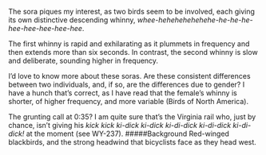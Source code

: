 The sora piques my interest, as two birds seem to be involved, each giving its own distinctive descending whinny, _whee-hehehehehehehe-he-he-he-hee-hee-hee-hee-hee_. 

The first whinny is rapid and exhilarating as it plummets in frequency and then extends more than six seconds. In contrast, the second whinny is slow and deliberate, sounding higher in frequency. 

I’d love to know more about these soras. Are these consistent differences between two individuals, and, if so, are the differences due to gender? I have a hunch that’s correct, as I have read that the female’s whinny is shorter, of higher frequency, and more variable (Birds of North America). 

The grunting call at 0:35? I am quite sure that’s the Virginia rail who, just by chance, isn’t giving his _kick kick ki-dick ki-dick ki-di-dick ki-di-dick ki-di-dick!_ at the moment (see WY-237). 
#####Background
Red-winged blackbirds, and the strong headwind that bicyclists face as they head west.
